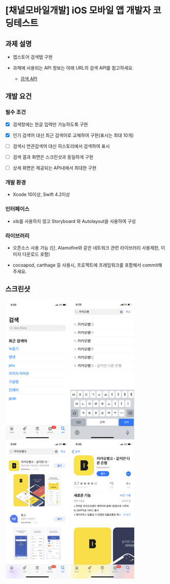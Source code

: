 # [채널모바일개발] iOS 모바일 앱 개발자 코딩테스트


## 과제 설명


- 앱스토어 검색탭 구현

- 과제에 사용되는 API 정보는 아래 URL의 검색 API를 참고하세요.
  - [검색 API](https://affiliate.itunes.apple.com/resources/documentation/itunes-store-web-service-search-api/ "앱스토어")
  
  

    

## 개발 요건


### 필수 조건

- [x] 검색창에는 한글 입력만 가능하도록 구현

- [x] 인기 검색어 대신 최근 검색어로 교체하여 구현(표시는 최대 10개)

- [ ] 검색시 연관검색어 대신 히스토리에서 검색하여 표시

- [ ] 검색 결과 화면은 스크린샷과 동일하게 구현

- [ ] 상세 화면은 제공되는 API내에서 최대한 구현


### 개발 환경

- Xcode 10이상, Swift 4.2이상


### 인터페이스

- xib를 사용하지 않고 Storyboard 와 Autolayout을 사용하여 구성


### 라이브러리

- 오픈소스 사용 가능 (단, Alamofire와 같은 네트워크 관련 라이브러리 사용제한, 이미지 다운로드 포함)

- cocoapod, carthage 등 사용시, 프로젝트에 프레임워크를 포함해서 commit해 주세요.

  


## 스크린샷

  
<div>
    <img width="200" src="./screenshot/sc0.png">
    <img width="200" src="./screenshot/sc1.png">
    <img width="200" src="./screenshot/sc2.png">
    <img width="200" src="./screenshot/sc3.png">
</div>


